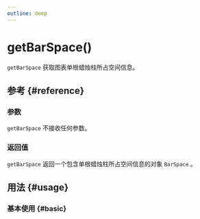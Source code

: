 ```yaml
---
outline: deep
---
```


# getBarSpace()
`getBarSpace` 获取图表单根蜡烛柱所占空间信息。

## 参考 {#reference}
<!-- @include: @/@views/api/references/instance/getBarSpace.md -->

### 参数
`getBarSpace` 不接收任何参数。

### 返回值
`getBarSpace` 返回一个包含单根蜡烛柱所占空间信息的对象 `BarSpace` 。

## 用法 {#usage}
<script setup>
import GetBarSpace from '../../../@views/api/samples/getBarSpace/index.vue'
</script>

### 基本使用 {#basic}
<GetBarSpace/>